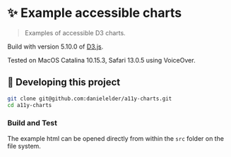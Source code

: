 # ✨ Example accessible charts

> Examples of accessible D3 charts.

Build with version 5.10.0 of [D3.js](https://d3js.org/).

Tested on MacOS Catalina 10.15.3, Safari 13.0.5 using VoiceOver.

## 🔨 Developing this project

```bash
git clone git@github.com:danielelder/a11y-charts.git
cd a11y-charts
```

### Build and Test

The example html can be opened directly from within the `src` folder on the file system.

